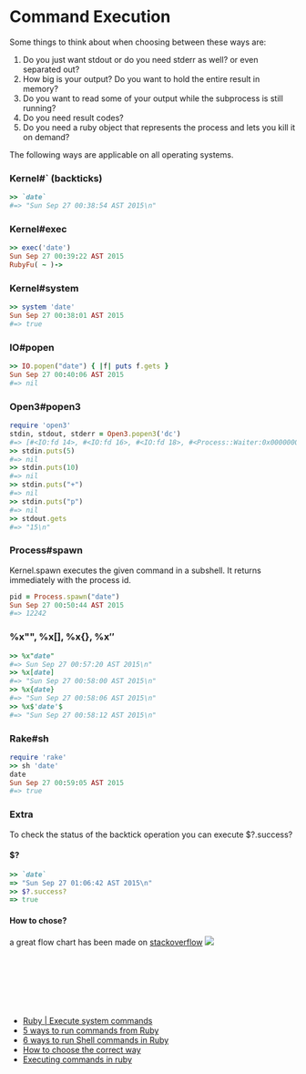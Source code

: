 # Command Execution

Some things to think about when choosing between these ways are:
1. Do you just want stdout or do you need stderr as well? or even separated out?
2. How big is your output? Do you want to hold the entire result in memory?
3. Do you want to read some of your output while the subprocess is still running?
4. Do you need result codes?
5. Do you need a ruby object that represents the process and lets you kill it on demand?


The following ways are applicable on all operating systems. 


### Kernel#` (backticks)
```ruby
>> `date`
#=> "Sun Sep 27 00:38:54 AST 2015\n"
```

### Kernel#exec
```ruby
>> exec('date')
Sun Sep 27 00:39:22 AST 2015
RubyFu( ~ )-> 
```

### Kernel#system
```ruby
>> system 'date'
Sun Sep 27 00:38:01 AST 2015
#=> true
```


### IO#popen
```ruby
>> IO.popen("date") { |f| puts f.gets }
Sun Sep 27 00:40:06 AST 2015
#=> nil
```


### Open3#popen3
```ruby
require 'open3'
stdin, stdout, stderr = Open3.popen3('dc') 
#=> [#<IO:fd 14>, #<IO:fd 16>, #<IO:fd 18>, #<Process::Waiter:0x00000002f68bd0 sleep>]
>> stdin.puts(5)
#=> nil
>> stdin.puts(10)
#=> nil
>> stdin.puts("+")
#=> nil
>> stdin.puts("p")
#=> nil
>> stdout.gets
#=> "15\n"
```


### Process#spawn
Kernel.spawn executes the given command in a subshell. It returns immediately with the process id.
```ruby
pid = Process.spawn("date")
Sun Sep 27 00:50:44 AST 2015
#=> 12242
```

### %x"", %x[], %x{}, %x$''$ 

```ruby
>> %x"date"
#=> Sun Sep 27 00:57:20 AST 2015\n"
>> %x[date]
#=> "Sun Sep 27 00:58:00 AST 2015\n"
>> %x{date}
#=> "Sun Sep 27 00:58:06 AST 2015\n"
>> %x$'date'$
#=> "Sun Sep 27 00:58:12 AST 2015\n"
```

### Rake#sh
```ruby
require 'rake'
>> sh 'date'
date
Sun Sep 27 00:59:05 AST 2015
#=> true
```

### Extra
To check the status of the backtick operation you can execute $?.success?
#### $?
```ruby
>> `date`
=> "Sun Sep 27 01:06:42 AST 2015\n"
>> $?.success?
=> true
```

#### How to chose?
a great flow chart has been made on [stackoverflow](http://stackoverflow.com/a/37329716/967283) 
![](../../images/module02/cmd_exec_chart.png)


















<br><br><br>
---
- [Ruby | Execute system commands](http://king-sabri.net/?p=2553)
- [5 ways to run commands from Ruby](http://mentalized.net/journal/2010/03/08/5-ways-to-run-commands-from-ruby/)
- [6 ways to run Shell commands in Ruby](http://tech.natemurray.com/2007/03/ruby-shell-commands.html)
- [How to choose the correct way](http://stackoverflow.com/a/4413/967283)
- [Executing commands in ruby](http://blog.bigbinary.com/2012/10/18/backtick-system-exec-in-ruby.html)